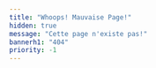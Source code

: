 ```yaml
---
title: "Whoops! Mauvaise Page!"
hidden: true
message: "Cette page n'existe pas!"
bannerh1: "404"
priority: -1
---
```


